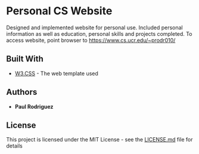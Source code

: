 # Personal CS Website

Designed and implemented website for personal use. Included personal information as well as education, personal skills and projects completed. To access website, point browser to https://www.cs.ucr.edu/~prodr010/

## Built With

* [W3.CSS](https://www.w3schools.com/w3css/default.asp) - The web template used

## Authors

* **Paul Rodriguez**

## License

This project is licensed under the MIT License - see the [LICENSE.md](LICENSE.md) file for details
